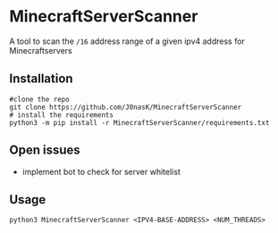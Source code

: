 # MinecraftServerScanner

A tool to scan the `/16` address range of a given ipv4 address for Minecraftservers

## Installation

~~~
#clone the repo
git clone https://github.com/J0nasK/MinecraftServerScanner
# install the requirements
python3 -m pip install -r MinecraftServerScanner/requirements.txt
~~~

## Open issues

* implement bot to check for server whitelist

## Usage

~~~
python3 MinecraftServerScanner <IPV4-BASE-ADDRESS> <NUM_THREADS>
~~~
